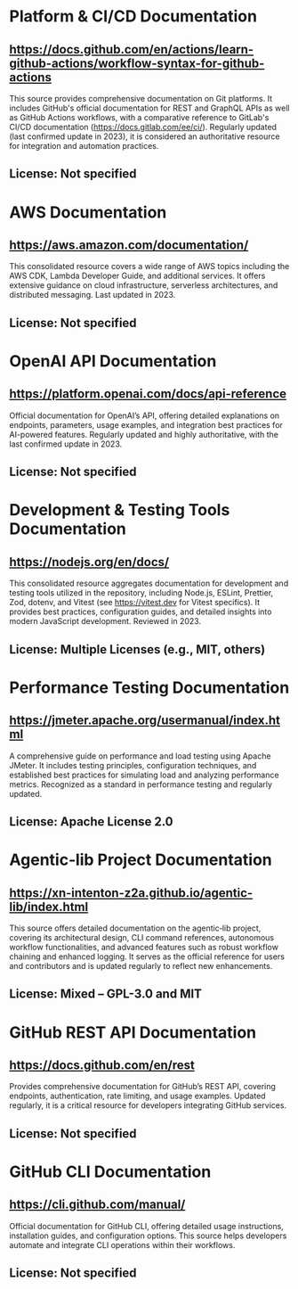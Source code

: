 # Platform & CI/CD Documentation
## https://docs.github.com/en/actions/learn-github-actions/workflow-syntax-for-github-actions
This source provides comprehensive documentation on Git platforms. It includes GitHub's official documentation for REST and GraphQL APIs as well as GitHub Actions workflows, with a comparative reference to GitLab's CI/CD documentation (https://docs.gitlab.com/ee/ci/). Regularly updated (last confirmed update in 2023), it is considered an authoritative resource for integration and automation practices.
## License: Not specified

# AWS Documentation
## https://aws.amazon.com/documentation/
This consolidated resource covers a wide range of AWS topics including the AWS CDK, Lambda Developer Guide, and additional services. It offers extensive guidance on cloud infrastructure, serverless architectures, and distributed messaging. Last updated in 2023.
## License: Not specified

# OpenAI API Documentation
## https://platform.openai.com/docs/api-reference
Official documentation for OpenAI’s API, offering detailed explanations on endpoints, parameters, usage examples, and integration best practices for AI-powered features. Regularly updated and highly authoritative, with the last confirmed update in 2023.
## License: Not specified

# Development & Testing Tools Documentation
## https://nodejs.org/en/docs/
This consolidated resource aggregates documentation for development and testing tools utilized in the repository, including Node.js, ESLint, Prettier, Zod, dotenv, and Vitest (see https://vitest.dev for Vitest specifics). It provides best practices, configuration guides, and detailed insights into modern JavaScript development. Reviewed in 2023.
## License: Multiple Licenses (e.g., MIT, others)

# Performance Testing Documentation
## https://jmeter.apache.org/usermanual/index.html
A comprehensive guide on performance and load testing using Apache JMeter. It includes testing principles, configuration techniques, and established best practices for simulating load and analyzing performance metrics. Recognized as a standard in performance testing and regularly updated.
## License: Apache License 2.0

# Agentic‑lib Project Documentation
## https://xn-intenton-z2a.github.io/agentic-lib/index.html
This source offers detailed documentation on the agentic‑lib project, covering its architectural design, CLI command references, autonomous workflow functionalities, and advanced features such as robust workflow chaining and enhanced logging. It serves as the official reference for users and contributors and is updated regularly to reflect new enhancements.
## License: Mixed – GPL-3.0 and MIT

# GitHub REST API Documentation
## https://docs.github.com/en/rest
Provides comprehensive documentation for GitHub’s REST API, covering endpoints, authentication, rate limiting, and usage examples. Updated regularly, it is a critical resource for developers integrating GitHub services.
## License: Not specified

# GitHub CLI Documentation
## https://cli.github.com/manual/
Official documentation for GitHub CLI, offering detailed usage instructions, installation guides, and configuration options. This source helps developers automate and integrate CLI operations within their workflows.
## License: Not specified